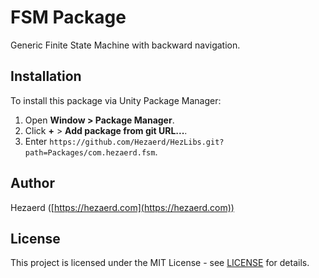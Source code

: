 # FSM Package

Generic Finite State Machine with backward navigation.

## Installation

To install this package via Unity Package Manager:
1. Open **Window > Package Manager**.
2. Click **+** > **Add package from git URL...**.
3. Enter `https://github.com/Hezaerd/HezLibs.git?path=Packages/com.hezaerd.fsm`.

## Author

Hezaerd ([https://hezaerd.com](https://hezaerd.com))

## License

This project is licensed under the MIT License - see [LICENSE](LICENSE) for details.
